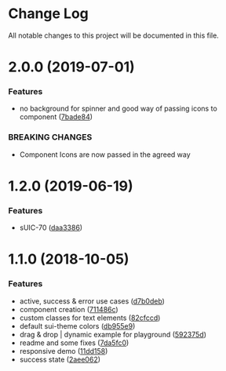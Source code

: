 # Change Log

All notable changes to this project will be documented in this file.

<a name="2.0.0"></a>
# 2.0.0 (2019-07-01)


### Features

* no background for spinner and good way of passing icons to component ([7bade84](https://github.com/SUI-Components/sui-components/commit/7bade84))


### BREAKING CHANGES

* Component Icons are now passed in the agreed way



<a name="1.2.0"></a>
# 1.2.0 (2019-06-19)


### Features

* sUIC-70 ([daa3386](https://github.com/SUI-Components/sui-components/commit/daa3386))



<a name="1.1.0"></a>
# 1.1.0 (2018-10-05)


### Features

* active, success & error use cases ([d7b0deb](https://github.com/SUI-Components/sui-components/commit/d7b0deb))
* component creation ([711486c](https://github.com/SUI-Components/sui-components/commit/711486c))
* custom classes for text elements ([82cfccd](https://github.com/SUI-Components/sui-components/commit/82cfccd))
* default sui-theme colors ([db955e9](https://github.com/SUI-Components/sui-components/commit/db955e9))
* drag & drop | dynamic example for playground ([592375d](https://github.com/SUI-Components/sui-components/commit/592375d))
* readme and some fixes ([7da5fc0](https://github.com/SUI-Components/sui-components/commit/7da5fc0))
* responsive demo ([11dd158](https://github.com/SUI-Components/sui-components/commit/11dd158))
* success state ([2aee062](https://github.com/SUI-Components/sui-components/commit/2aee062))



